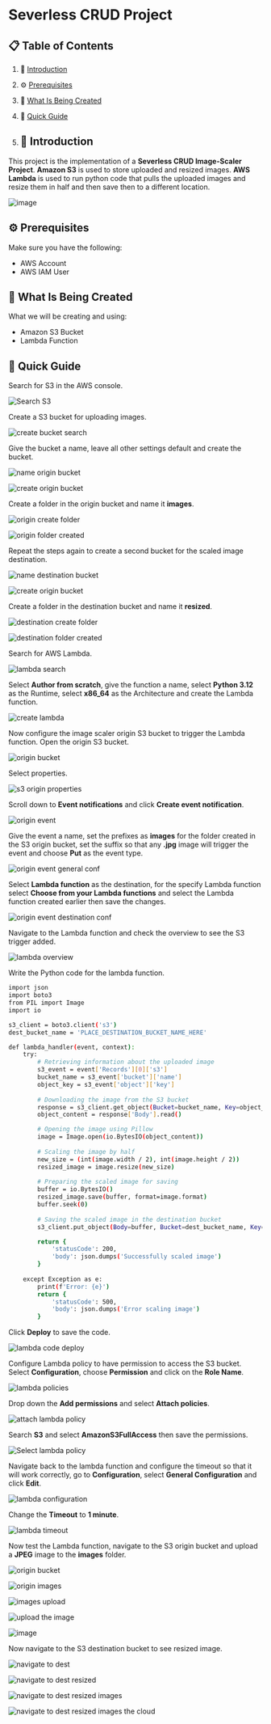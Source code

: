 # Severless CRUD Project

## 📋 <a name="table">Table of Contents</a>

1. 🤖 [Introduction](#introduction)
2. ⚙️ [Prerequisites](#prerequisites)
3. 🔋 [What Is Being Created](#what-is-being-created)
4. 🤸 [Quick Guide](#quick-guide)

5. ## <a name="introduction">🤖 Introduction</a>

This project is the implementation of a **Severless CRUD Image-Scaler Project**. **Amazon S3** is used to
store uploaded and resized images. **AWS Lambda** is used to run python code that pulls the 
uploaded images and resize them in half and then save then to a different location.

![image](https://github.com/user-attachments/assets/c432e301-8f60-40d9-af21-a4549a0ce356)

## <a name="prerequisites">⚙️ Prerequisites</a>

Make sure you have the following:

- AWS Account
- AWS IAM User

## <a name="what-is-being-created">🔋 What Is Being Created</a>

What we will be creating and using:

- Amazon S3 Bucket
- Lambda Function

## <a name="quick-guide">🤸 Quick Guide</a>

Search for S3 in the AWS console.

![Search S3](https://github.com/user-attachments/assets/95398f1d-6257-474d-b49a-77cb97a1b1b9)

Create a S3 bucket for uploading images.

![create bucket search](https://github.com/user-attachments/assets/2036b96c-cc53-4041-87c0-df699d85ec0d)

Give the bucket a name, leave all other settings default and create the bucket.

![name origin bucket](https://github.com/user-attachments/assets/9ea47637-0ce6-45ea-b183-7c65e5765a6f)

![create origin bucket](https://github.com/user-attachments/assets/70c0b4a2-37fa-4148-8571-9957457b00f8)

Create a folder in the origin bucket and name it **images**.

![origin create folder](https://github.com/user-attachments/assets/07417f85-09fb-44fd-935f-4d05a5211afb)

![origin folder created](https://github.com/user-attachments/assets/2e93c6df-5242-4c42-ae15-636dff402e23)

Repeat the steps again to create a second bucket for the scaled image destination.

![name destination bucket](https://github.com/user-attachments/assets/f223fc1f-6ccc-45d4-b7d2-e88ed4942de2)

![create origin bucket](https://github.com/user-attachments/assets/401867b2-fc4c-46d5-9b9e-83203d89c652)

Create a folder in the destination bucket and name it **resized**.

![destination create folder](https://github.com/user-attachments/assets/e5b819bd-47e2-4831-9bd5-eecc85e792ad)

![destination folder created](https://github.com/user-attachments/assets/04667814-438c-4458-aada-f51cd475ba10)


Search for AWS Lambda.

![lambda search](https://github.com/user-attachments/assets/2cdf007b-71e3-402b-a694-f199d6cadd21)

Select **Author from scratch**, give the function a name, select **Python 3.12** as the Runtime, select **x86_64** as the 
Architecture and create the Lambda function.

![create lambda](https://github.com/user-attachments/assets/23daad29-ecee-483e-a442-ce20e3b71a09)

Now configure the image scaler origin S3 bucket to trigger the Lambda function. Open the origin S3 bucket.

![origin bucket](https://github.com/user-attachments/assets/d8439e59-57c4-432f-a08d-49f4c61e5d78)

Select properties.

![s3 origin properties](https://github.com/user-attachments/assets/826e708e-9f13-4316-8736-959c2a2d0160)

Scroll down to **Event notifications** and click **Create event notification**.

![origin event](https://github.com/user-attachments/assets/9228958e-5b68-4483-8fbd-da506ee71073)

Give the event a name, set the prefixes as **images** for the folder created in the S3 origin bucket, set the suffix so that 
any **.jpg** image will trigger the event and choose **Put** as the event type.

![origin event general conf](https://github.com/user-attachments/assets/7a949018-b366-49ac-8dee-27d4a157df9b)

Select **Lambda function** as the destination, for the specify Lambda function select **Choose from your Lambda functions**
and select the Lambda function created earlier then save the changes.

![origin event destination conf](https://github.com/user-attachments/assets/86a1f5fd-c85f-4331-9a27-9bc36e41bf5a)

Navigate to the Lambda function and check the overview to see the S3 trigger added.

![lambda overview](https://github.com/user-attachments/assets/4d797ac0-c19c-411a-ba05-f511fd2e17c6)


Write the Python code for the lambda function.

```bash
import json
import boto3
from PIL import Image
import io

s3_client = boto3.client('s3')
dest_bucket_name = 'PLACE_DESTINATION_BUCKET_NAME_HERE'

def lambda_handler(event, context):
    try:
        # Retrieving information about the uploaded image
        s3_event = event['Records'][0]['s3']
        bucket_name = s3_event['bucket']['name']
        object_key = s3_event['object']['key']
        
        # Downloading the image from the S3 bucket
        response = s3_client.get_object(Bucket=bucket_name, Key=object_key)
        object_content = response['Body'].read()

        # Opening the image using Pillow
        image = Image.open(io.BytesIO(object_content))
        
        # Scaling the image by half
        new_size = (int(image.width / 2), int(image.height / 2))
        resized_image = image.resize(new_size)
        
        # Preparing the scaled image for saving
        buffer = io.BytesIO()
        resized_image.save(buffer, format=image.format)
        buffer.seek(0)
        
        # Saving the scaled image in the destination bucket
        s3_client.put_object(Body=buffer, Bucket=dest_bucket_name, Key=f'resized/{object_key}')

        return {
            'statusCode': 200,
            'body': json.dumps('Successfully scaled image')
        }
        
    except Exception as e:
        print(f'Error: {e}')
        return {
            'statusCode': 500,
            'body': json.dumps('Error scaling image')
        }
```

Click **Deploy** to save the code.

![lambda code deploy](https://github.com/user-attachments/assets/79bbc483-9dfd-4c78-8c65-9a20f6f5fe38)

Configure Lambda policy to have permission to access the S3 bucket. Select **Configuration**, choose **Permission** and click on the **Role Name**.

![lambda policies](https://github.com/user-attachments/assets/342c48e3-77cf-4d5c-8dc3-1b769f30262d)

Drop down the **Add permissions** and select **Attach policies**.

![attach lambda policy](https://github.com/user-attachments/assets/f7d0d28f-aecf-4aa7-b927-b5d5e58589fe)

Search **S3** and select **AmazonS3FullAccess** then save the permissions.

![Select lambda policy](https://github.com/user-attachments/assets/ed900918-7b72-4a41-a366-a543695c20fe)

Navigate back to the lambda function and configure the timeout so that it will work correctly, go to **Configuration**, select **General Configuration** and click **Edit**. 

![lambda configuration](https://github.com/user-attachments/assets/c7c2228d-9236-484a-a098-a08a656632a8)

Change the **Timeout** to **1 minute**.

![lambda timeout](https://github.com/user-attachments/assets/f3ff78ac-16c0-47a1-ac7e-58f2b0fa8a81)

Now test the Lambda function, navigate to the S3 origin bucket and upload a **JPEG** image to the **images** folder.

![origin bucket](https://github.com/user-attachments/assets/9a87eace-69af-4d89-9ac5-47d8f4fdcf35)

![origin images](https://github.com/user-attachments/assets/111922b6-2f52-4d37-b679-21079686a7f8)

![images upload](https://github.com/user-attachments/assets/a101e025-7768-41bc-927e-7703c4af50cf)

![upload the image](https://github.com/user-attachments/assets/630798ca-026b-46c5-a42f-df4e47fad213)

![image](https://github.com/user-attachments/assets/a5931138-6271-4a29-ae5f-461f40b1afe4)

Now navigate to the S3 destination bucket to see resized image.

![navigate to dest](https://github.com/user-attachments/assets/2f758c87-fb64-4c20-bbe8-833157c0fdd8)

![navigate to dest resized](https://github.com/user-attachments/assets/ee847e12-0a68-4377-927c-254495cd3cfd)

![navigate to dest resized images](https://github.com/user-attachments/assets/63c8d3b5-d57a-4a64-b8ea-403b808b9b83)

![navigate to dest resized images the cloud](https://github.com/user-attachments/assets/c22dc9b6-cdc4-4986-a21a-d878b72b0278)
